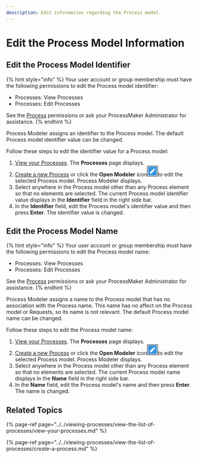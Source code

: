 ```yaml
---
description: Edit information regarding the Process model.
---
```


# Edit the Process Model Information

## Edit the Process Model Identifier

{% hint style="info" %}
Your user account or group membership must have the following permissions to edit the Process model identifier:

* Processes: View Processes
* Processes: Edit Processes

See the [Process](../../../processmaker-administration/permission-descriptions-for-users-and-groups.md#processes) permissions or ask your ProcessMaker Administrator for assistance.
{% endhint %}

Process Modeler assigns an identifier to the Process model. The default Process model identifier value can be changed.

Follow these steps to edit the identifier value for a Process model:

1. [View your Processes](https://processmaker.gitbook.io/processmaker-4-community/-LPblkrcFWowWJ6HZdhC/~/drafts/-LRhVZm0ddxDcGGdN5ZN/primary/designing-processes/viewing-processes/view-the-list-of-processes/view-your-processes#view-all-processes). The **Processes** page displays.
2. [Create a new Process](../../viewing-processes/view-the-list-of-processes/create-a-process.md) or click the **Open Modeler** icon![](../../../.gitbook/assets/open-modeler-edit-icon-processes-page-processes.png)to edit the selected Process model. Process Modeler displays.
3. Select anywhere in the Process model other than any Process element so that no elements are selected. The current Process model identifier value displays in the **Identifier** field in the right side bar.
4. In the **Identifier** field, edit the Process model's identifier value and then press **Enter**. The identifier value is changed.

## Edit the Process Model Name

{% hint style="info" %}
Your user account or group membership must have the following permissions to edit the Process model name:

* Processes: View Processes
* Processes: Edit Processes

See the [Process](../../../processmaker-administration/permission-descriptions-for-users-and-groups.md#processes) permissions or ask your ProcessMaker Administrator for assistance.
{% endhint %}

Process Modeler assigns a name to the Process model that has no association with the Process name. This name has no affect on the Process model or Requests, so its name is not relevant. The default Process model name can be changed.

Follow these steps to edit the Process model name:

1. [View your Processes](https://processmaker.gitbook.io/processmaker-4-community/-LPblkrcFWowWJ6HZdhC/~/drafts/-LRhVZm0ddxDcGGdN5ZN/primary/designing-processes/viewing-processes/view-the-list-of-processes/view-your-processes#view-all-processes). The **Processes** page displays.
2. [Create a new Process](../../viewing-processes/view-the-list-of-processes/create-a-process.md) or click the **Open Modeler** icon![](../../../.gitbook/assets/open-modeler-edit-icon-processes-page-processes.png)to edit the selected Process model. Process Modeler displays.
3. Select anywhere in the Process model other than any Process element so that no elements are selected. The current Process model name displays in the **Name** field in the right side bar.
4. In the **Name** field, edit the Process model's name and then press **Enter**. The name is changed.

## Related Topics

{% page-ref page="../../viewing-processes/view-the-list-of-processes/view-your-processes.md" %}

{% page-ref page="../../viewing-processes/view-the-list-of-processes/create-a-process.md" %}

